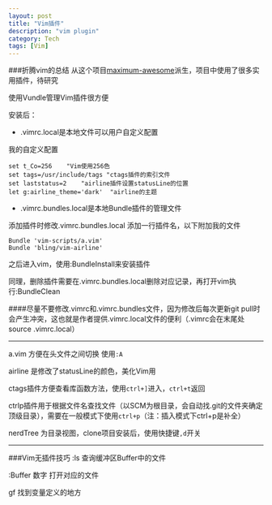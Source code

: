 ```yaml
---
layout: post
title: "Vim插件"
description: "vim plugin"
category: Tech
tags: [Vim]
---
```



###折腾vim的总结
从这个项目[maximum-awesome](https://github.com/square/maximum-awesome)派生，项目中使用了很多实用插件，待研究

使用Vundle管理Vim插件很方便

安装后：

* .vimrc.local是本地文件可以用户自定义配置

我的自定义配置

```
set t_Co=256	"Vim使用256色
set tags=/usr/include/tags "ctags插件的索引文件
set laststatus=2	"airline插件设置statusLine的位置
let g:airline_theme='dark'	"airline的主题
```


* .vimrc.bundles.local是本地Bundle插件的管理文件

添加插件时修改.vimrc.bundles.local 添加一行插件名，以下附加我的文件

```
Bundle 'vim-scripts/a.vim'
Bundle 'bling/vim-airline'
```
之后进入vim，使用:BundleInstall来安装插件

同理，删除插件需要在.vimrc.bundles.local删除对应记录，再打开vim执行:BundleClean

####尽量不要修改.vimrc和.vimrc.bundles文件，因为修改后每次更新git pull时会产生冲突，这也就是作者提供.vimrc.local文件的便利（.vimrc会在末尾处source .vimrc.local）

------

a.vim 方便在头文件之间切换 使用`:A`

airline 是修改了statusLine的颜色，美化Vim用

ctags插件方便查看库函数方法，使用`ctrl+]`进入，`ctrl+t`返回

ctrlp插件用于根据文件名查找文件（以SCM为根目录，会自动找.git的文件夹确定顶级目录），需要在一般模式下使用`ctrl+p`（注：插入模式下ctrl+p是补全）

nerdTree 为目录视图，clone项目安装后，使用快捷键`,d`开关

------
###Vim无插件技巧
:ls		查询缓冲区Buffer中的文件

:Buffer 数字	打开对应的文件

gf	找到变量定义的地方